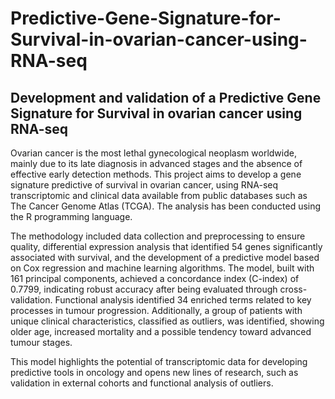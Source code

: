 # Predictive-Gene-Signature-for-Survival-in-ovarian-cancer-using-RNA-seq
## Development and validation of a Predictive Gene Signature for Survival in ovarian cancer using RNA-seq

Ovarian cancer is the most lethal gynecological neoplasm worldwide, mainly due to its late diagnosis in advanced stages and the absence of effective early detection methods. This project aims to develop a gene signature predictive of survival in ovarian cancer, using RNA-seq transcriptomic and clinical data available from public databases such as The Cancer Genome Atlas (TCGA). The analysis has been conducted using the R programming language.

The methodology included data collection and preprocessing to ensure quality, differential expression analysis that identified 54 genes significantly associated with survival, and the development of a predictive model based on Cox regression and machine learning algorithms. The model, built with 161 principal components, achieved a concordance index (C-index) of 0.7799, indicating robust accuracy after being evaluated through cross-validation. Functional analysis identified 34 enriched terms related to key processes in tumour progression. Additionally, a group of patients with unique clinical characteristics, classified as outliers, was identified, showing older age, increased mortality and a possible tendency toward advanced tumour stages. 

This model highlights the potential of transcriptomic data for developing predictive tools in oncology and opens new lines of research, such as validation in external cohorts and functional analysis of outliers.
